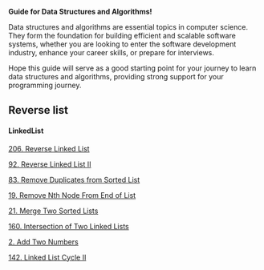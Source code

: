 **Guide for Data Structures and Algorithms!**

Data structures and algorithms are essential topics in computer science. They form the foundation for building efficient and scalable software systems, whether you are looking to enter the software development industry, enhance your career skills, or prepare for interviews.

Hope this guide will serve as a good starting point for your journey to learn data structures and algorithms, providing strong support for your programming journey.

## Reverse list


#### LinkedList


[206. Reverse Linked List](./Linkedlist/206.md)

[92. Reverse Linked List II](./Linkedlist/92.md)

[83. Remove Duplicates from Sorted List](./Linkedlist/83.md)

[19. Remove Nth Node From End of List](./Linkedlist/19.md)

[21. Merge Two Sorted Lists](./Linkedlist/21.md)

[160. Intersection of Two Linked Lists](./Linkedlist/160.md)

[2. Add Two Numbers](./Linkedlist/2.md)

[142. Linked List Cycle II](./Linkedlist/142.md)

